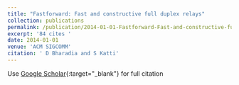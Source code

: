```yaml
---
title: "Fastforward: Fast and constructive full duplex relays"
collection: publications
permalink: /publication/2014-01-01-Fastforward-Fast-and-constructive-full-duplex-relays
excerpt: '84 cites '
date: 2014-01-01
venue: 'ACM SIGCOMM'
citation: ' D Bharadia and S Katti'
---
```


Use [Google Scholar](https://scholar.google.com/scholar?q=Fastforward:+Fast+and+constructive+full+duplex+relays){:target="_blank"} for full citation